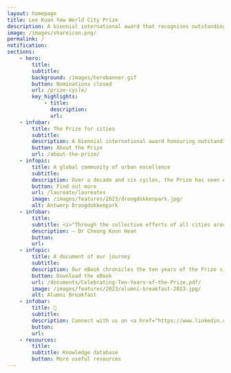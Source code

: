 ```yaml
---
layout: homepage
title: Lee Kuan Yew World City Prize
description: A biennial international award that recognises outstanding cities in tackling urban challenges to bring about a holistic & sustained urban transformation 
image: /images/shareicon.png/
permalink: /
notification: 
sections:
    - hero:
        title: 
        subtitle: 
        background: /images/herobanner.gif
        button: Nominations closed
        url: /prize-cycle/
        key_highlights:
            - title: 
              description: 
              url: 
    - infobar:    
        title: The Prize for cities
        subtitle: 
        description: A biennial international award honouring outstanding cities in creating liveable, vibrant & sustainable urban communities. The Prize is the only award that looks at the holistic and sustained urban transformation of cities over a period of 10 to 20 years, emphasising liveability, sustainability, vibrancy and quality of life. 
        button: About the Prize
        url: /about-the-prize/ 
    - infopic:    
        title: A global community of urban excellence 
        subtitle: 
        description: Over a decade and six cycles, the Prize has seen enthusiastic participation from diverse cities at various developmental stages, and recognised 23 cities that showcase transformative and inspiring stories.
        button: Find out more
        url: /laureate/laureates
        image: /images/features/2023/droogdokkenpark.jpg/
        alt: Antwerp Droogdokkenpark
    - infobar:    
        title: 
        subtitle: <i>"Through the collective efforts of all cities around the world, we can aspire to learn from one another and truly make an impact in creating a better place for ourselves, and our future generations."</i> 
        description: – Dr Cheong Koon Hean
        button: 
        url: 
    - infopic:    
        title: A document of our journey  
        subtitle: 
        description: Our eBook chronicles the ten years of the Prize since its inauguration, celebrates the outstanding cities and individuals that the Prize has recognised, and brings together the passionate jury members to write deeply personal and reflective essays on the Prize Laureates and a broad range of topics.
        button: Download the eBook
        url: /documents/Celebrating-Ten-Years-of-the-Prize.pdf/
        image: /images/features/2023/alumni-breakfast-2023.jpg/
        alt: Alumni Breakfast
    - infobar:
        title: 💬
        subtitle: 
        description: Connect with us on <a href="https://www.linkedin.com/in/leekuanyewworldcityprize/" style="color:#967942; text-decoration:underline;" target="_blank">LinkedIn</a>
        button: 
        url: 
    - resources:
        title: 
        subtitle: Knowledge database
        button: More useful resources
---
```

